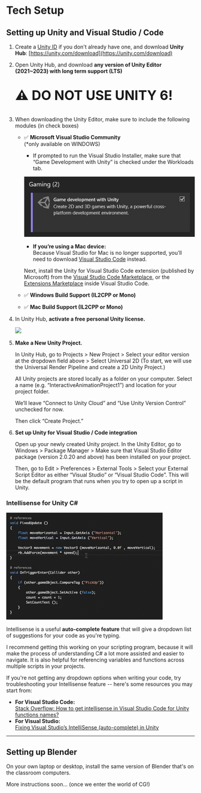 
<!--jump to anchor tag adjusted to header height offset-->
<script>
// Get the header element
let header = document.querySelector('header');

// Get the height of the header
document.querySelectorAll('a[href^="#"]')
.forEach(function (anchor) {
    anchor.addEventListener('click', 
    function (event) {
        event.preventDefault();

        // Get the target element that 
        // the anchor link points to
        let target = document.querySelector(
            this.getAttribute('href')
        );
        
        let headerHeight = header.offsetHeight*2;
        
        let targetPosition = target
            .getBoundingClientRect().top - headerHeight;

        window.scrollTo({
            top: targetPosition + window.scrollY,
            behavior: 'smooth'
        });
    });
});

window.onload = function(e){
    var cell = document.getElementById('component-site-name');
    var caseId = cell.innerHTML;
    cell.innerHTML = '';
    var link = document.createElement('a');
    link.href = '../';
    link.appendChild(document.createTextNode(caseId));
    cell.appendChild(link);
}
</script>

# Tech Setup

## Setting up Unity and Visual Studio / Code

1. Create a [Unity ID](https://login.unity.com/en/sign-up) if you don't already have one, and download **Unity Hub**: [https://unity.com/download](https://unity.com/download)  

2. Open Unity Hub, and download **any version of Unity Editor (2021~2023) with long term support (LTS)**<br><div class="assign"><p style="font-size:2.5em!important"><b>⚠️ DO NOT USE UNITY 6!</b></p></div>

3. When downloading the Unity Editor, make sure to include the following modules (in check boxes)

    * ✅ **Microsoft Visual Studio Community**   
        (\*only available on WINDOWS)

        * If prompted to run the Visual Studio Installer, make sure that “Game Development with Unity” is checked under the Workloads tab.

        ![](./img/vs-installer-unity.jpg)

        * **If you’re using a Mac device:**  
        Because Visual Studio for Mac is no longer supported, you’ll need to download [Visual Studio Code](https://code.visualstudio.com/) instead.

        Next, install the Unity for Visual Studio Code extension (published by Microsoft) from the [Visual Studio Code Marketplace](https://marketplace.visualstudio.com/items?itemName=visualstudiotoolsforunity.vstuc), or the [Extensions Marketplace](https://code.visualstudio.com/docs/configure/extensions/extension-marketplace) inside Visual Studio Code.

    * ✅ **Windows Build Support (IL2CPP or Mono)**

    * ✅ **Mac Build Support (IL2CPP or Mono)**

4. In Unity Hub, **activate a free personal Unity license.**

    ![](./img/activate-personal-license.gif)

5. **Make a New Unity Project.**

    In Unity Hub, go to Projects \> New Project \> Select your editor version at the dropdown field above \> Select Universal 2D (To start, we will use the Universal Render Pipeline and create a 2D Unity Project.) 

    All Unity projects are stored locally as a folder on your computer. Select a name (e.g. “InteractiveAnimationProject1”) and location for your project folder.

    We’ll leave “Connect to Unity Cloud” and “Use Unity Version Control” unchecked for now. 

    Then click “Create Project.” 

6. **Set up Unity for Visual Studio / Code integration**

    Open up your newly created Unity project. In the Unity Editor, go to Windows \> Package Manager \> Make sure that Visual Studio Editor package (version 2.0.20 and above) has been installed on your project. 

    Then, go to Edit \> Preferences \> External Tools \> Select your External Script Editor as either “Visual Studio” or “Visual Studio Code”. This will be the default program that runs when you try to open up a script in Unity. 

### Intellisense for Unity C&#35;

![](./img/intellisense.gif)

Intellisense is a useful **auto-complete feature** that will give a dropdown list of suggestions for your code as you're typing. 

I recommend getting this working on your scripting program, because it will make the process of understanding C# a lot more assisted and easier to navigate. It is also helpful for referencing variables and functions across multiple scripts in your projects.

If you're not getting any dropdown options when writing your code, try troubleshooting your Intellisense feature -- here's some resources you may start from: 

- **For Visual Studio Code:** <br> [Stack Overflow: How to get intellisense in Visual Studio Code for Unity functions names?](https://stackoverflow.com/questions/52189426/how-to-get-intellisense-in-visual-studio-code-for-unity-functions-names)
- **For Visual Studio:** <br> [Fixing Visual Studio’s IntelliSense (auto-complete) in Unity](https://blog.terresquall.com/2020/11/fixing-visual-studios-intellisense-autocomplete-in-unity/)


---

## Setting up Blender

On your own laptop or desktop, install the same version of Blender that's on the classroom computers. 

More instructions soon... (once we enter the world of CG!)

<!--
- lazyviewport plugin (bc this is how i use blender)
- setup 3-button mouse shortcuts in preferences
- toggle extra objects? not sure if this is different in blender4
-->